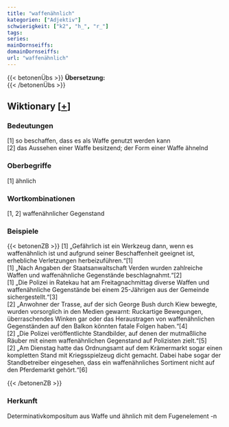 ```yaml
---
title: "waffenähnlich"
kategorien: ["Adjektiv"]
schwierigkeit: ["k2", "h_", "r_"]
tags:
series:
mainDornseiffs:
domainDornseiffs:
url: "waffenähnlich"
---
```


{{< betonenÜbs >}}
**Übersetzung:**  
{{< /betonenÜbs >}}

## Wiktionary [[+](https://de.wiktionary.org/wiki/waffenähnlich)]

### Bedeutungen
[1] so beschaffen, dass es als Waffe genutzt werden kann  
[2] das Aussehen einer Waffe besitzend; der Form einer Waffe ähnelnd  

### Oberbegriffe
[1] ähnlich  

### Wortkombinationen
[1, 2] waffenähnlicher Gegenstand  

### Beispiele
{{< betonenZB >}}
[1] „Gefährlich ist ein Werkzeug dann, wenn es waffenähnlich ist und aufgrund seiner Beschaffenheit geeignet ist, erhebliche Verletzungen herbeizuführen.“[1]  
[1] „Nach Angaben der Staatsanwaltschaft Verden wurden zahlreiche Waffen und waffenähnliche Gegenstände beschlagnahmt.“[2]  
[1] „Die Polizei in Ratekau hat am Freitagnachmittag diverse Waffen und waffenähnliche Gegenstände bei einem 25-Jährigen aus der Gemeinde sichergestellt.“[3]  
[2] „Anwohner der Trasse, auf der sich George Bush durch Kiew bewegte, wurden vorsorglich in den Medien gewarnt: Ruckartige Bewegungen, überraschendes Winken gar oder das Heraustragen von waffenähnlichen Gegenständen auf den Balkon könnten fatale Folgen haben.“[4]  
[2] „Die Polizei veröffentlichte Standbilder, auf denen der mutmaßliche Räuber mit einem waffenähnlichen Gegenstand auf Polizisten zielt.“[5]  
[2] „Am Dienstag hatte das Ordnungsamt auf dem Krämermarkt sogar einen kompletten Stand mit Kriegsspielzeug dicht gemacht. Dabei habe sogar der Standbetreiber eingesehen, dass ein waffenähnliches Sortiment nicht auf den Pferdemarkt gehört.“[6]  

{{< /betonenZB >}}
### Herkunft
Determinativkompositum aus Waffe und ähnlich mit dem Fugenelement -n  


